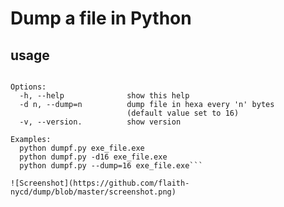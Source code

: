 # Dump a file in Python

## usage
```Usage: python dumpf.py [options] file

Options:
  -h, --help              show this help
  -d n, --dump=n          dump file in hexa every 'n' bytes
                          (default value set to 16)
  -v, --version.          show version

Examples:
  python dumpf.py exe_file.exe
  python dumpf.py -d16 exe_file.exe
  python dumpf.py --dump=16 exe_file.exe```

![Screenshot](https://github.com/flaith-nycd/dump/blob/master/screenshot.png)
